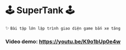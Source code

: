 # 🕹 SuperTank 🕹
✨ ```Bài tập lớn lập trình giao diện game bắn xe tăng```
### Video demo: https://youtu.be/K9o1bUp0e4w
